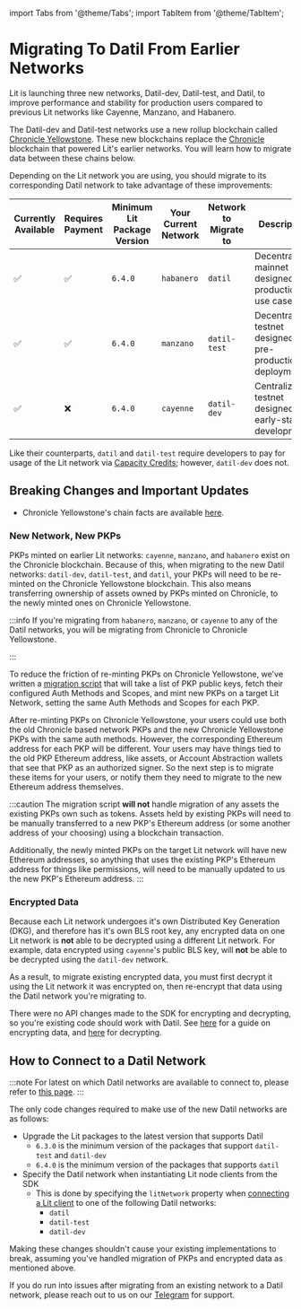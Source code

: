 import Tabs from '@theme/Tabs';
import TabItem from '@theme/TabItem';

# Migrating To Datil From Earlier Networks

Lit is launching three new networks, Datil-dev, Datil-test, and Datil, to improve performance and stability for production users compared to previous Lit networks like Cayenne, Manzano, and Habanero.

The Datil-dev and Datil-test networks use a new rollup blockchain called [Chronicle Yellowstone](./lit-blockchains/chronicle-yellowstone.md). These new blockchains replace the [Chronicle](./lit-blockchains/chronicle) blockchain that powered Lit's earlier networks. You will learn how to migrate data between these chains below.

Depending on the Lit network you are using, you should migrate to its corresponding Datil network to take advantage of these improvements:

| Currently Available | Requires Payment | Minimum Lit Package Version | Your Current Network | Network to Migrate to | Description                                                  |
|---------------------|------------------|-----------------------------|----------------------|-----------------------|--------------------------------------------------------------|
| ✅                   | ✅                | `6.4.0`                     | `habanero`           | `datil`               | Decentralized mainnet designed for production use cases      |
| ✅                   | ✅                | `6.4.0`                     | `manzano`            | `datil-test`          | Decentralized testnet designed for pre-production deployment |
| ✅                   | ❌                | `6.4.0`                     | `cayenne`            | `datil-dev`           | Centralized testnet designed for early-stage development     |

Like their counterparts, `datil` and `datil-test` require developers to pay for usage of the Lit network via [Capacity Credits](../capacity-credits); however, `datil-dev` does not.

## Breaking Changes and Important Updates

- Chronicle Yellowstone's chain facts are available [here](./lit-blockchains/chronicle-yellowstone.md#connecting-to-chronicle-yellowstone).

### New Network, New PKPs

PKPs minted on earlier Lit networks: `cayenne`, `manzano`, and `habanero` exist on the Chronicle blockchain. Because of this, when migrating to the new Datil networks: `datil-dev`, `datil-test`, and `datil`, your PKPs will need to be re-minted on the Chronicle Yellowstone blockchain. This also means transferring ownership of assets owned by PKPs minted on Chronicle, to the newly minted ones on Chronicle Yellowstone.

:::info
If you're migrating from `habanero`, `manzano`, or `cayenne` to any of the Datil networks, you will be migrating from Chronicle to Chronicle Yellowstone.

:::

To reduce the friction of re-minting PKPs on Chronicle Yellowstone, we've written a [migration script](https://github.com/LIT-Protocol/developer-guides-code/tree/wyatt/pkp-migration-script/pkp-migration/nodejs) that will take a list of PKP public keys, fetch their configured Auth Methods and Scopes, and mint new PKPs on a target Lit Network, setting the same Auth Methods and Scopes for each PKP.

After re-minting PKPs on Chronicle Yellowstone, your users could use both the old Chronicle based network PKPs and the new Chronicle Yellowstone PKPs with the same auth methods. However, the corresponding Ethereum address for each PKP will be different. Your users may have things tied to the old PKP Ethereum address, like assets, or Account Abstraction wallets that see that PKP as an authorized signer. So the next step is to migrate these items for your users, or notify them they need to migrate to the new Ethereum address themselves.

:::caution
The migration script **will not** handle migration of any assets the existing PKPs own such as tokens. Assets held by existing PKPs will need to be manually transferred to a new PKP's Ethereum address (or some another address of your choosing) using a blockchain transaction.

Additionally, the newly minted PKPs on the target Lit network will have new Ethereum addresses, so anything that uses the existing PKP's Ethereum address for things like permissions, will need to be manually updated to us the new PKP's Ethereum address.
:::

### Encrypted Data

Because each Lit network undergoes it's own Distributed Key Generation (DKG), and therefore has it's own BLS root key, any encrypted data on one Lit network is **not** able to be decrypted using a different Lit network. For example, data encrypted using `cayenne`'s public BLS key, will **not** be able to be decrypted using the `datil-dev` network.

As a result, to migrate existing encrypted data, you must first decrypt it using the Lit network it was encrypted on, then re-encrypt that data using the Datil network you're migrating to.

There were no API changes made to the SDK for encrypting and decrypting, so you're existing code should work with Datil. See [here](../../sdk/access-control/quick-start#performing-encryption) for a guide on encrypting data, and [here](../../sdk/access-control/quick-start#performing-decryption) for decrypting.

## How to Connect to a Datil Network

:::note
For latest on which Datil networks are available to connect to, please refer to [this page](./connecting.md).
:::

The only code changes required to make use of the new Datil networks are as follows:

- Upgrade the Lit packages to the latest version that supports Datil
  - `6.3.0` is the minimum version of the packages that support `datil-test` and `datil-dev`
  - `6.4.0` is the minimum version of the packages that supports `datil`
- Specify the Datil network when instantiating Lit node clients from the SDK
  - This is done by specifying the `litNetwork` property when [connecting a Lit client](./connecting) to one of the following Datil networks:
    - `datil`
    - `datil-test`
    - `datil-dev`

Making these changes shouldn't cause your existing implementations to break, assuming you've handled migration of PKPs and encrypted data as mentioned above.

If you do run into issues after migrating from an existing network to a Datil network, please reach out to us on our [Telegram](https://t.me/+aa73FAF9Vp82ZjJh) for support.
